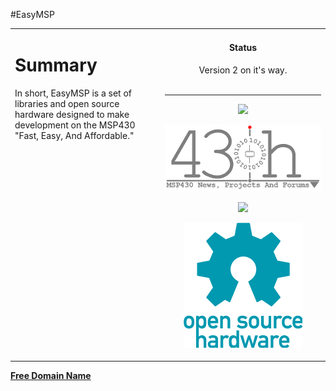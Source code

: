#EasyMSP
<table width='100%' border='0'>
<tr>
<blockquote><td align='left' valign='top'></blockquote>


<h1>Summary</h1>
In short, EasyMSP is a set of libraries and open source hardware designed to make development on the MSP430 "Fast, Easy, And Affordable."<br>
<br>
<blockquote></td></blockquote>

<td width='250px' align='center' valign='top'>

<h4>Status</h4>
Version 2 on it's way.<br>
<br>
<hr />

<a href='http://code.google.com/p/easymsp/wiki/Donate'><img src='https://www.paypal.com/en_US/i/btn/btn_donateCC_LG.gif' /></a>

<a href='http://www.43oh.com/'><img src='https://raw.githubusercontent.com/BackupGGCode/easymsp/master/resources/images/43oh_logo_med.png' /></a>

<a href='http://olimex.com/'><img src='http://olimex.com/dev/images/logo.gif' /></a>

<a href='http://freedomdefined.org/OSHW'><img src='https://raw.githubusercontent.com/BackupGGCode/easymsp/master/resources/images/oshw-logo-200-px.png' /></a>


</td>
</tr>
</table>

<a href='http://www.freedomain.co.nr/'><b>Free Domain Name</b></a>
